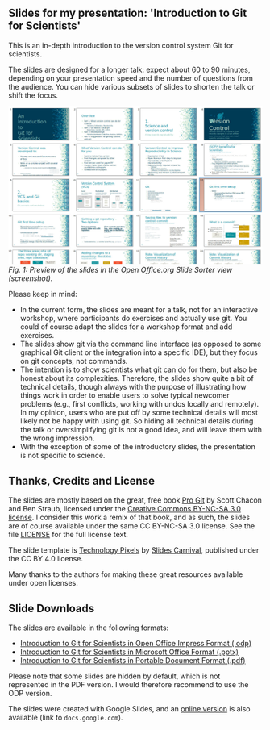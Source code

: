 
## Slides for my presentation: 'Introduction to Git for Scientists'

This is an in-depth introduction to the version control system Git for scientists.

The slides are designed for a longer talk: expect about 60 to 90 minutes, depending on your presentation speed and the number of questions from the audience. You can hide various subsets of slides to shorten the talk or shift the focus.

![Fig1](./preview_git_introduction_for_scientists_slides.jpg?raw=true "Preview of the presentation slides for 'Introduction to Git for Scientists'.")
*Fig. 1: Preview of the slides in the Open Office.org Slide Sorter view (screenshot).*

Please keep in mind:

* In the current form, the slides are meant for a talk, not for an interactive workshop, where participants do exercises and actually use git. You could of course adapt the slides for a workshop format and add exercises.
* The slides show git via the command line interface (as opposed to some graphical Git client or the integration into a specific IDE), but they focus on git concepts, not commands.
* The intention is to show scientists what git can do for them, but also be honest about its complexities. Therefore, the slides show quite a bit of technical details, though always with the purpose of illustrating how things work in order to enable users to solve typical newcomer problems (e.g., first conflicts, working with undos locally and remotely). In my opinion, users who are put off by some technical details will most likely not be happy with using git. So hiding all technical details during the talk or oversimplifying git is not a good idea, and will leave them with the wrong impression.
* With the exception of some of the introductory slides, the presentation is not specific to science.


## Thanks, Credits and License

The slides are mostly based on the great, free book [Pro Git](https://git-scm.com/book/) by Scott Chacon and Ben Straub, licensed under the [Creative Commons BY-NC-SA 3.0 license](https://creativecommons.org/licenses/by-nc-sa/3.0/). I consider this work a remix of that book, and as such, the slides are of course available under the same CC BY-NC-SA 3.0 license. See the file [LICENSE](./LICENSE) for the full license text.

The slide template is [Technology Pixels](https://www.slidescarnival.com/mowbray-free-presentation-template/1932) by [Slides Carnival](http://www.slidescarnival.com/), published under the CC BY 4.0 license.

Many thanks to the authors for making these great resources available under open licenses.


## Slide Downloads

The slides are available in the following formats:

* [Introduction to Git for Scientists in Open Office Impress Format (.odp)](./Git_Introduction_for_Scientists.odp)
* [Introduction to Git for Scientists in Microsoft Office Format (.pptx)](./Git_Introduction_for_Scientists.pptx)
* [Introduction to Git for Scientists in Portable Document Format (.pdf)](./Git_Introduction_for_Scientists.pdf)

Please note that some slides are hidden by default, which is not represented in the PDF version. I would therefore recommend to use the ODP version.

The slides were created with Google Slides, and an [online version](https://docs.google.com/presentation/d/19YNqsmU-QLbw1drxVi0ErdI-KFWEu0g_8MaUfTRgXyc/edit?skip_itp2_check=true#slide=id.g215f91de257_0_149) is also available (link to `docs.google.com`).




